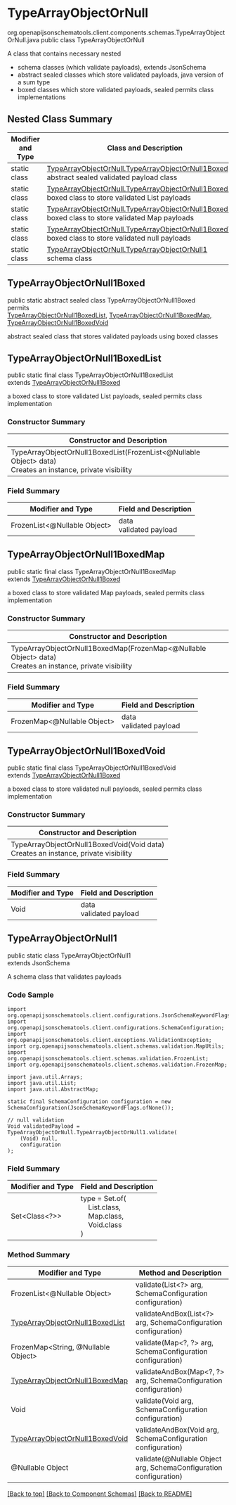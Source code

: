 # TypeArrayObjectOrNull
org.openapijsonschematools.client.components.schemas.TypeArrayObjectOrNull.java
public class TypeArrayObjectOrNull<br>

A class that contains necessary nested
- schema classes (which validate payloads), extends JsonSchema
- abstract sealed classes which store validated payloads, java version of a sum type
- boxed classes which store validated payloads, sealed permits class implementations

## Nested Class Summary
| Modifier and Type | Class and Description |
| ----------------- | ---------------------- |
| static class | [TypeArrayObjectOrNull.TypeArrayObjectOrNull1Boxed](#typearrayobjectornull1boxed)<br> abstract sealed validated payload class |
| static class | [TypeArrayObjectOrNull.TypeArrayObjectOrNull1BoxedList](#typearrayobjectornull1boxedlist)<br> boxed class to store validated List payloads |
| static class | [TypeArrayObjectOrNull.TypeArrayObjectOrNull1BoxedMap](#typearrayobjectornull1boxedmap)<br> boxed class to store validated Map payloads |
| static class | [TypeArrayObjectOrNull.TypeArrayObjectOrNull1BoxedVoid](#typearrayobjectornull1boxedvoid)<br> boxed class to store validated null payloads |
| static class | [TypeArrayObjectOrNull.TypeArrayObjectOrNull1](#typearrayobjectornull1)<br> schema class |

## TypeArrayObjectOrNull1Boxed
public static abstract sealed class TypeArrayObjectOrNull1Boxed<br>
permits<br>
[TypeArrayObjectOrNull1BoxedList](#typearrayobjectornull1boxedlist),
[TypeArrayObjectOrNull1BoxedMap](#typearrayobjectornull1boxedmap),
[TypeArrayObjectOrNull1BoxedVoid](#typearrayobjectornull1boxedvoid)

abstract sealed class that stores validated payloads using boxed classes

## TypeArrayObjectOrNull1BoxedList
public static final class TypeArrayObjectOrNull1BoxedList<br>
extends [TypeArrayObjectOrNull1Boxed](#typearrayobjectornull1boxed)

a boxed class to store validated List payloads, sealed permits class implementation

### Constructor Summary
| Constructor and Description |
| --------------------------- |
| TypeArrayObjectOrNull1BoxedList(FrozenList<@Nullable Object> data)<br>Creates an instance, private visibility |

### Field Summary
| Modifier and Type | Field and Description |
| ----------------- | ---------------------- |
| FrozenList<@Nullable Object> | data<br>validated payload |

## TypeArrayObjectOrNull1BoxedMap
public static final class TypeArrayObjectOrNull1BoxedMap<br>
extends [TypeArrayObjectOrNull1Boxed](#typearrayobjectornull1boxed)

a boxed class to store validated Map payloads, sealed permits class implementation

### Constructor Summary
| Constructor and Description |
| --------------------------- |
| TypeArrayObjectOrNull1BoxedMap(FrozenMap<@Nullable Object> data)<br>Creates an instance, private visibility |

### Field Summary
| Modifier and Type | Field and Description |
| ----------------- | ---------------------- |
| FrozenMap<@Nullable Object> | data<br>validated payload |

## TypeArrayObjectOrNull1BoxedVoid
public static final class TypeArrayObjectOrNull1BoxedVoid<br>
extends [TypeArrayObjectOrNull1Boxed](#typearrayobjectornull1boxed)

a boxed class to store validated null payloads, sealed permits class implementation

### Constructor Summary
| Constructor and Description |
| --------------------------- |
| TypeArrayObjectOrNull1BoxedVoid(Void data)<br>Creates an instance, private visibility |

### Field Summary
| Modifier and Type | Field and Description |
| ----------------- | ---------------------- |
| Void | data<br>validated payload |

## TypeArrayObjectOrNull1
public static class TypeArrayObjectOrNull1<br>
extends JsonSchema

A schema class that validates payloads

### Code Sample
```
import org.openapijsonschematools.client.configurations.JsonSchemaKeywordFlags;
import org.openapijsonschematools.client.configurations.SchemaConfiguration;
import org.openapijsonschematools.client.exceptions.ValidationException;
import org.openapijsonschematools.client.schemas.validation.MapUtils;
import org.openapijsonschematools.client.schemas.validation.FrozenList;
import org.openapijsonschematools.client.schemas.validation.FrozenMap;

import java.util.Arrays;
import java.util.List;
import java.util.AbstractMap;

static final SchemaConfiguration configuration = new SchemaConfiguration(JsonSchemaKeywordFlags.ofNone());

// null validation
Void validatedPayload = TypeArrayObjectOrNull.TypeArrayObjectOrNull1.validate(
    (Void) null,
    configuration
);
```

### Field Summary
| Modifier and Type | Field and Description |
| ----------------- | ---------------------- |
| Set<Class<?>> | type = Set.of(<br/>&nbsp;&nbsp;&nbsp;&nbsp;List.class,<br/>&nbsp;&nbsp;&nbsp;&nbsp;Map.class,<br/>&nbsp;&nbsp;&nbsp;&nbsp;Void.class<br/>)<br/> |

### Method Summary
| Modifier and Type | Method and Description |
| ----------------- | ---------------------- |
| FrozenList<@Nullable Object> | validate(List<?> arg, SchemaConfiguration configuration) |
| [TypeArrayObjectOrNull1BoxedList](#typearrayobjectornull1boxedlist) | validateAndBox(List<?> arg, SchemaConfiguration configuration) |
| FrozenMap<String, @Nullable Object> | validate(Map&lt;?, ?&gt; arg, SchemaConfiguration configuration) |
| [TypeArrayObjectOrNull1BoxedMap](#typearrayobjectornull1boxedmap) | validateAndBox(Map&lt;?, ?&gt; arg, SchemaConfiguration configuration) |
| Void | validate(Void arg, SchemaConfiguration configuration) |
| [TypeArrayObjectOrNull1BoxedVoid](#typearrayobjectornull1boxedvoid) | validateAndBox(Void arg, SchemaConfiguration configuration) |
| @Nullable Object | validate(@Nullable Object arg, SchemaConfiguration configuration) |
[[Back to top]](#top) [[Back to Component Schemas]](../../../README.md#Component-Schemas) [[Back to README]](../../../README.md)
